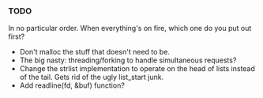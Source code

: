 ### TODO
In no particular order. When everything's on fire, which one do you put out first?


* Don't malloc the stuff that doesn't need to be.
* The big nasty: threading/forking to handle simultaneous requests?
* Change the strlist implementation to operate on the head of lists instead of the tail. Gets rid of the ugly list_start junk.
* Add readline(fd, &buf) function?

